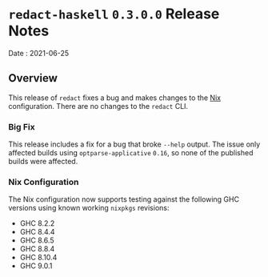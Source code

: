 # `redact-haskell` `0.3.0.0` Release Notes

Date
: 2021-06-25

## Overview

This release of `redact` fixes a bug and makes changes to the [Nix][]
configuration.  There are no changes to the `redact` CLI.

[Nix]: <https://nixos.org/>

### Big Fix

This release includes a fix for a bug that broke `--help` output.  The issue
only affected builds using `optparse-applicative` `0.16`, so none of the
published builds were affected.

### Nix Configuration

The Nix configuration now supports testing against the following GHC versions
using known working `nixpkgs` revisions:

* GHC 8.2.2
* GHC 8.4.4
* GHC 8.6.5
* GHC 8.8.4
* GHC 8.10.4
* GHC 9.0.1
